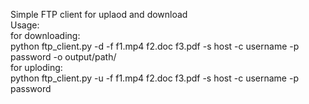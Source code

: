 Simple FTP client for uplaod and download<br>  Usage:  
for downloading:  
python ftp_client.py -d -f f1.mp4 f2.doc f3.pdf -s host -c username -p password  -o output/path/  
for uploding:  
python ftp_client.py -u -f f1.mp4 f2.doc f3.pdf -s host -c username -p password  
